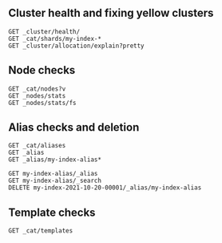
## Cluster health and fixing yellow clusters
```
GET _cluster/health/
GET _cat/shards/my-index-*
GET _cluster/allocation/explain?pretty
```

## Node checks
```
GET _cat/nodes?v
GET _nodes/stats
GET _nodes/stats/fs

```

## Alias checks and deletion
```
GET _cat/aliases
GET _alias
GET _alias/my-index-alias*

GET my-index-alias/_alias
GET my-index-alias/_search
DELETE my-index-2021-10-20-00001/_alias/my-index-alias
```

## Template checks
```
GET _cat/templates

```
